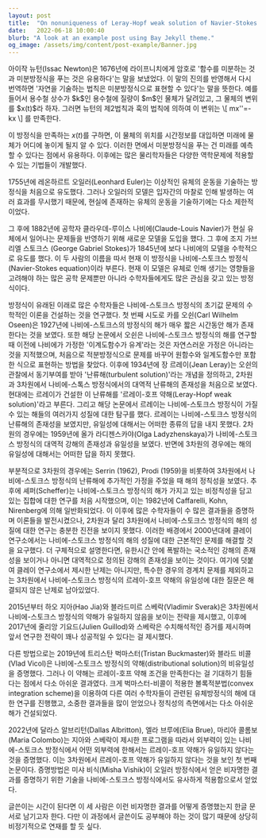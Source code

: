 ```yaml
---
layout: post
title:  "On nonuniqueness of Leray-Hopf weak solution of Navier-Stokes equations (1) (written in Korean)"
date:   2022-06-18 10:00:40
blurb: "A look at an example post using Bay Jekyll theme."
og_image: /assets/img/content/post-example/Banner.jpg
---
```


<div>
아이작 뉴턴(Issac Newton)은 1676년에 라이프니치에게 암호로 '함수를 미분하는 것과 미분방정식을 푸는 것은 유용하다'는 말을 보냈었다. 이 말의 진의를 반영해서 다시 번역하면 '자연을 기술하는 법칙은 미분방정식으로 표현할 수 있다'는 말을 뜻한다. 예를 들어서 용수철 상수가 $k$인 용수철에 질량이 $m$인 물체가 달려있고, 그 물체의 변위를 $x(t)$라 하자. 그러면 뉴턴의 제2법칙과 훅의 법칙에 의하여 이 변위는
\[	mx''=-kx \]
를 만족한다.
</div>

이 방정식을 만족하는 $x(t)$를 구하면, 이 물체의 위치를 시간정보를 대입하면 미래에 물체가 어디에 놓이게 될지 알 수 있다. 이러한 면에서 미분방정식을 푸는 건 미래를 예측할 수 있다는 점에서 유용하다. 이후에는 많은 물리학자들은 다양한 역학문제에 적용할 수 있는 기법들이 개발했다. 

1755년에 레온하르트 오일러(Leonhard Euler)는 이상적인 유체의 운동을 기술하는 방정식을 처음으로 유도했다. 그러나 오일러의 모델은 입자간의 마찰로 인해 발생하는 여러 효과를 무시했기 때문에, 현실에 존재하는 유체의 운동을 기술하기에는 다소 제한적이었다. 

그 후에 1882년에 공학자 클라우데-루이스 나비에(Claude-Louis Navier)가 현실 유체에서 일어나는 문제들을 반영하기 위해 새로운 모델을 도입을 했다. 그 후에 조지 가브리엘 스토크스 (George Gabriel Stokes)가 1845년에 보다 나비에의 모델을 수학적으로 유도를 했다. 이 두 사람의 이름을 따서 현재 이 방정식을 나비에-스토크스 방정식(Navier-Stokes equation)이라 부른다. 현재 이 모델은 유체로 인해 생기는 영향들을 고려해야 하는 많은 공학 문제뿐만 아니라 수학자들에게도 많은 관심을 갖고 있는 방정식이다. 

방정식이 유래된 이래로 많은 수학자들은 나비에-스토크스 방정식의 초기값 문제의 수학적인 이론을 건설하는 것을 연구했다. 첫 번째 시도로 카를 오쉰(Carl Wilhelm Oseen)은 1927년에 나비에-스토크스의 방정식의 해가 매우 짧은 시간동안 해가 존재한다는 것을 보였다. 또한 해당 논문에서 오쉰은 나비에-스토크스 방정식의 해를 연구할 때 이전에 나비에가 가정한 '이계도함수가 유계'라는 것은 자연스러운 가정은 아니라는 것을 지적했으며, 처음으로 적분방정식으로 문제를 바꾸어 원함수와 일계도함수만 포함한 식으로 표현하는 방법을 찾았다. 이후에 1934년에 장 르레이(Jean Leray)는 오쉰의 관찰에서 동기부여를 받아 '난류해(turbulent solution)'라는 개념을 정의하고, 2차원과 3차원에서 나비에-스톡스 방정식에서의 대역적 난류해의 존재성을 처음으로 보였다. 현대에는 르레이가 건설한 이 난류해를 '르레이-호프 약해(Leray-Hopf weak solution)'라고 부른다. 그리고 해당 논문에서 르레이는 나비에-스토크스 방정식이 가질 수 있는 해들의 여러가지 성질에 대한 탐구를 했다. 르레이는 나비에-스토크스 방정식의 난류해의 존재성을 보였지만, 유일성에 대해서는 어떠한 종류의 답을 내지 못했다. 2차원의 경우에는 1959년에 올가 라디젠스카야(Olga Ladyzhenskaya)가 나비에-스토크스 방정식의 대역적 강해의 존재성과 유일성을 보였다. 반면에 3차원의 경우에는 해의 유일성에 대해서는 어떠한 답을 하지 못했다.  

부분적으로 3차원의 경우에는 Serrin (1962), Prodi (1959)을 비롯하여 3차원에서 나비에-스토크스 방정식의 난류해에 추가적인 가정을 주었을 때 해의 정칙성을 보였다. 추후에 셰퍼(Scheffer)는 나비에-스토크스 방정식의 해가 가지고 있는 비정칙성을 담고 있는 집합에 대한 연구를 처음 시작했으며, 이는 1982년에 Caffarelli, Kohn, Nirenberg에 의해 일반화되었다. 이 이후에 많은 수학자들이 수 많은 결과들을 증명하며 이론들을 발전시켰으나, 2차원과 달리 3차원에서 나비에-스토크스 방정식의 해의 성질에 대한 연구는 충분한 진전을 보이지 못했다. 이러한 배경에서 2000년대에 클레이 연구소에서는 나비에-스토크스 방정식의 해의 성질에 대한 근본적인 문제를 해결할 것을 요구했다. 더 구체적으로 설명한다면, 유한시간 안에 폭발하는 국소적인 강해의 존재성을 보이거나 아니면 대역적으로 정의된 강해의 존재성을 보이는 것이다. 여기에 덧붙여 클레이 연구소에서 제시한 난제는 아니지만, 특수한 경우의 경계치 문제를 제외하고는 3차원에서 나비에-스토크스 방정식의 르레이-호프 약해의 유일성에 대한 질문은 해결되지 않은 난제로 남아있었다. 

2015년부터 하오 지아(Hao Jia)와 블라드미르 스베락(Vladimir Sverak)은 3차원에서 나비에-스토크스 방정식의 약해가 유일하지 않음을 보이는 전략을 제시했고, 이후에 2017년에 줄리앙 기요드(Julien Guillod)와 스베락은 수치해석적인 증거를 제시하며 앞서 연구한 전략이 꽤나 성공적일 수 있다는 걸 제시했다. 

다른 방법으로는 2019년에 트리스탄 벅마스터(Tristan Buckmaster)와 블라드 비콜(Vlad Vicol)은  나비에-스토크스 방정식의 약해(distributional solution)의 비유일성을 증명했다. 그러나 이 약해는 르레이-호프 약해 조건을 만족한다는 걸 기대하기 힘들다는 점에서 다소 아쉬운 결과였다. 크게 벅마스터-비콜이 적용한 볼록적분법(convex integration scheme)을 이용하여 다른 여러 수학자들이 관련된 유체방정식의 해에 대한 연구를 진행했고, 소중한 결과들을 많이 얻었으나 정칙성의 측면에서는 다소 아쉬운 해가 건설되었다. 

2022년에 달라스 알브리턴(Dallas Albritton), 엘라 브루에(Elia Brue), 마리아 콜롬보(Maria Colombo)는 지아와 스베락이 제시한 프로그램을 따라서 외부력이 있는 나비에-스토크스 방정식에서 어떤 외부력에 한해서는 르레이-호프 약해가 유일하지 않다는 것을 증명했다. 이는 3차원에서 르레이-호프 약해가 유일하지 않다는 것을 보인 첫 번째 논문이다. 증명방법은 미샤 비식(Misha Vishik)이 오일러 방정식에서 얻은 비자명한 결과를 증명하기 위한 기술을 나비에-스토크스 방정식에서도 유사하게 적용함으로서 얻었다. 

글쓴이는 시간이 된다면 이 세 사람은 이런 비자명한 결과를 어떻게 증명했는지 한글 문서로 남기고자 한다. 다만 이 과정에서 글쓴이도 공부해야 하는 것이 많기 때문에 상당히 비정기적으로 연재를 할 듯 싶다. 
